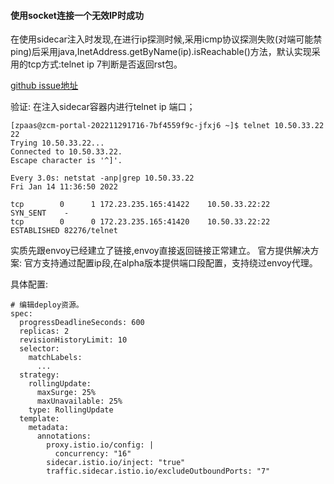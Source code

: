 #### 使用socket连接一个无效IP时成功
在使用sidecar注入时发现,在进行ip探测时候,采用icmp协议探测失败(对端可能禁ping)后采用java,InetAddress.getByName(ip).isReachable()方法，默认实现采用的tcp方式:telnet ip 7判断是否返回rst包。

 [github issue地址](https://github.com/istio/istio/issues/34739)
 
 验证: 在注入sidecar容器内进行telnet ip 端口；
 ```
 [zpaas@zcm-portal-202211291716-7bf4559f9c-jfxj6 ~]$ telnet 10.50.33.22 22
 Trying 10.50.33.22...
 Connected to 10.50.33.22.
 Escape character is '^]'.
 ```

```
Every 3.0s: netstat -anp|grep 10.50.33.22                                                                                                                                              Fri Jan 14 11:36:50 2022

tcp        0      1 172.23.235.165:41422    10.50.33.22:22          SYN_SENT    -
tcp        0      0 172.23.235.165:41420    10.50.33.22:22          ESTABLISHED 82276/telnet
```

实质先跟envoy已经建立了链接,envoy直接返回链接正常建立。
官方提供解决方案: 官方支持通过配置ip段,在alpha版本提供端口段配置，支持绕过envoy代理。

具体配置:

```
# 编辑deploy资源。
spec:
  progressDeadlineSeconds: 600
  replicas: 2
  revisionHistoryLimit: 10
  selector:
    matchLabels:
      ...
  strategy:
    rollingUpdate:
      maxSurge: 25%
      maxUnavailable: 25%
    type: RollingUpdate
  template:
    metadata:
      annotations:
        proxy.istio.io/config: |
          concurrency: "16"
        sidecar.istio.io/inject: "true"
        traffic.sidecar.istio.io/excludeOutboundPorts: "7"

```